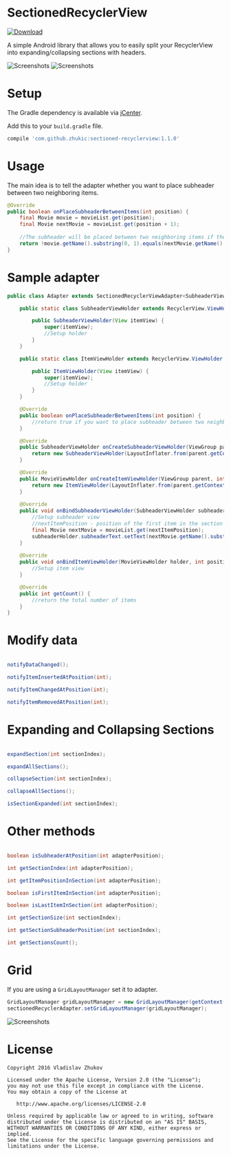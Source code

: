 # SectionedRecyclerView
[ ![Download](https://api.bintray.com/packages/zhukic/maven/SectionedRecyclerView/images/download.svg) ](https://bintray.com/zhukic/maven/SectionedRecyclerView/_latestVersion)

A simple Android library that allows you to easily split your RecyclerView into expanding/collapsing sections with headers.

![Screenshots](https://github.com/zhukic/Sectioned-RecyclerView/blob/master/art/name.png?raw=true)
![Screenshots](https://github.com/zhukic/Sectioned-RecyclerView/blob/master/art/decade.png?raw=true)

# Setup
The Gradle dependency is available via [jCenter](https://bintray.com/zhukic/maven/SectionedRecyclerView). 

Add this to your `build.gradle` file.
```gradle
compile 'com.github.zhukic:sectioned-recyclerview:1.1.0'
```

# Usage
The main idea is to tell the adapter whether you want to place subheader between two neighboring items.
```java
@Override
public boolean onPlaceSubheaderBetweenItems(int position) {
    final Movie movie = movieList.get(position);
    final Movie nextMovie = movieList.get(position + 1);
    
    //The subheader will be placed between two neighboring items if the first movie characters are different.
    return !movie.getName().substring(0, 1).equals(nextMovie.getName().substring(0, 1));
}
```
# Sample adapter
```java
public class Adapter extends SectionedRecyclerViewAdapter<SubheaderViewHolder, ItemViewHolder> {

    public static class SubheaderViewHolder extends RecyclerView.ViewHolder {

        public SubheaderViewHolder(View itemView) {
            super(itemView);
            //Setup holder
        }
    }

    public static class ItemViewHolder extends RecyclerView.ViewHolder {

        public ItemViewHolder(View itemView) {
            super(itemView);
            //Setup holder
        }
    }

    @Override
    public boolean onPlaceSubheaderBetweenItems(int position) {
        //return true if you want to place subheader between two neighboring items
    }

    @Override
    public SubheaderViewHolder onCreateSubheaderViewHolder(ViewGroup parent, int viewType) {
        return new SubheaderViewHolder(LayoutInflater.from(parent.getContext()).inflate(R.layout.item_header, parent, false));
    }

    @Override
    public MovieViewHolder onCreateItemViewHolder(ViewGroup parent, int viewType) {
        return new ItemViewHolder(LayoutInflater.from(parent.getContext()).inflate(R.layout.item_movie, parent, false));
    }
     
    @Override
    public void onBindSubheaderViewHolder(SubheaderViewHolder subheaderViewHolder, int nextItemPosition) {
        //Setup subheader view
        //nextItemPosition - position of the first item in the section to which this subheader belongs
        final Movie nextMovie = movieList.get(nextItemPosition);
        subheaderHolder.subheaderText.setText(nextMovie.getName().substring(0, 1));
    }
    
    @Override
    public void onBindItemViewHolder(MovieViewHolder holder, int position) {
        //Setup item view
    }

    @Override
    public int getCount() {
        //return the total number of items
    }
}
```
# Modify data
```java

notifyDataChanged();

notifyItemInsertedAtPosition(int);

notifyItemChangedAtPosition(int);

notifyItemRemovedAtPosition(int);

```
# Expanding and Collapsing Sections
```java

expandSection(int sectionIndex);

expandAllSections();

collapseSection(int sectionIndex);

collapseAllSections();

isSectionExpanded(int sectionIndex);

```
# Other methods
```java

boolean isSubheaderAtPosition(int adapterPosition);

int getSectionIndex(int adapterPosition);

int getItemPositionInSection(int adapterPosition);

boolean isFirstItemInSection(int adapterPosition);

boolean isLastItemInSection(int adapterPosition);

int getSectionSize(int sectionIndex);

int getSectionSubheaderPosition(int sectionIndex);

int getSectionsCount();

```
# Grid
If you are using a ```GridLayoutManager``` set it to adapter.
```java
GridLayoutManager gridLayoutManager = new GridLayoutManager(getContext(), 2);
sectionedRecyclerAdapter.setGridLayoutManager(gridLayoutManager);
```
![Screenshots](https://github.com/zhukic/Sectioned-RecyclerView/blob/master/art/grid.png?raw=true)

# License

    Copyright 2016 Vladislav Zhukov

    Licensed under the Apache License, Version 2.0 (the "License");
    you may not use this file except in compliance with the License.
    You may obtain a copy of the License at

       http://www.apache.org/licenses/LICENSE-2.0

    Unless required by applicable law or agreed to in writing, software
    distributed under the License is distributed on an "AS IS" BASIS,
    WITHOUT WARRANTIES OR CONDITIONS OF ANY KIND, either express or implied.
    See the License for the specific language governing permissions and
    limitations under the License.
